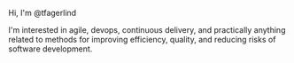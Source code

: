 Hi, I'm @tfagerlind

I'm interested in agile, devops, continuous delivery, and practically
anything related to methods for improving efficiency, quality, and
reducing risks of software development.